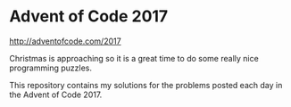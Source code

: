 # Advent of Code 2017
http://adventofcode.com/2017

Christmas is approaching so it is a great time to do some really nice programming puzzles.

This repository contains my solutions for the problems posted each day in the Advent of Code 2017.